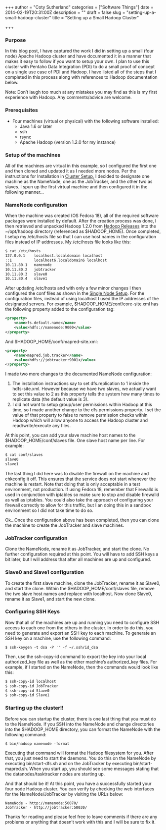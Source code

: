 +++
author = "Coty Sutherland"
categories = ["Software Things"]
date = 2014-02-19T20:31:00Z
description = ""
draft = false
slug = "setting-up-a-small-hadoop-cluster"
title = "Setting up a Small Hadoop Cluster"

+++


### Purpose

In this blog post, I have captured the work I did in setting up a small (four node) Apache Hadoop cluster and have documented it in a manner that makes it easy to follow if you want to setup your own. I plan to use this cluster with Pentaho Data Integration (PDI) to do a small proof of concept on a single use case of PDI and Hadoop. I have listed all of the steps that I completed in this process along with references to Hadoop documentation below.

Note: Don’t laugh too much at any mistakes you may find as this is my first experience with Hadoop. Any comments/advice are welcome.

### Prerequisites

* Four machines (virtual or physical) with the following software installed:
    * Java 1.6 or later
    * ssh
    * rsync
    * Apache Hadoop (version 1.2.0 for my instance)

### Setup of the machines

All of the machines are virtual in this example, so I configured the first one and then cloned and updated it as I needed more nodes. Per the instructions for Installation in [Cluster Setup](http://hadoop.apache.org/docs/stable/cluster_setup.html), I decided to designate one machine as the NameNode, one as the JobTracker, and the other two as slaves. I spun up the first virtual machine and then configured it in the following manner…

### NameNode configuration

When the machine was created (OS Fedora 18), all of the required software packages were installed by default. After the creation process was done, I then retrieved and unpacked Hadoop 1.2.0 from [Hadoop Releases](http://hadoop.apache.org/releases.html#Download) into the ~/opt/hadoop directory (referenced as $HADOOP_HOME). Once completed, I setup my /etc/hosts file so that I can use host names in the configuration files instead of IP addresses. My /etc/hosts file looks like this:

```bash
$ cat /etc/hosts
127.0.0.1    localhost.localdomain localhost
::1          localhost6.localdomain6 localhost
10.11.80.1   namenode
10.11.80.2   jobtracker
10.11.80.3   slave0
10.11.80.4   slave1
```

‍‍‍‍‍‍‍‍‍‍‍‍‍‍‍‍‍‍‍After updating /etc/hosts and with only a few minor changes I then configured the conf files as shown in the [Single Node Setup](http://hadoop.apache.org/docs/stable/single_node_setup.html). For the configuration files, instead of using localhost I used the IP addresses of the designated servers. For example, $HADOOP_HOME/conf/core-site.xml has the following property added to the configuration tag:

```xml
<property>
    <name>fs.default.name</name>
    <value>hdfs://namenode:9000</value>
</property>
```

‍‍‍‍‍‍‍‍‍‍And $HADOOP_HOME/conf/mapred-site.xml:

```xml
<property>
    <name>mapred.job.tracker</name>
    <value>hdfs://jobtracker:9001</value>
</property>
```

‍‍‍‍‍‍‍‍‍‍‍‍‍I made two more changes to the documented NameNode configuration:

1. The installation instructions say to set dfs.replication to 1 inside the hdfs-site.xml. However because we have two slaves, we actually want to set this value to 2 as this property tells the system how many times to replicate data (the default value is 3).
2. I did not want to setup group/user permissions within Hadoop at this time, so I made another change to the dfs.permissions property. I set the value of that property to false to remove permission checks within Hadoop which will allow anyone to access the Hadoop cluster and read/write/execute any files.

At this point, you can add your slave machine host names to the $HADOOP_HOME/conf/slaves file. One slave host name per line. For example:‍‍‍‍‍‍‍‍‍‍‍

```bash
$ cat conf/slaves
slave0
slave1
```

The last thing I did here was to disable the firewall on the machine and chkconfig it off. This ensures that the service does not start whenever the machine is restart. Note that doing that is only acceptable in a test environment, not production. If using Fedora 18, remember that Firewalld is used in conjunction with iptables so make sure to stop and disable firewalld as well as iptables. You could also take the approach of configuring your firewall correctly to allow for this traffic, but I an doing this in a sandbox environment so I did not take time to do so.

Ok…Once the configuration above has been completed, then you can clone the machine to create the JobTracker and slave machines.

### JobTracker configuration

Clone the NameNode, rename it as JobTracker, and start the clone. No further configuration required at this point. You will have to add SSH keys a bit later, but I will address that after all machines are up and configured.

### Slave0 and Slave1 configuration

To create the first slave machine, clone the JobTracker, rename it as Slave0, and start the clone. Within the $HADOOP_HOME/conf/slaves file, remove the two slave host names and replace with localhost. Now clone Slave0, rename it as Slave1, and start the new clone.

### Configuring SSH Keys

Now that all of the machines are up and running you need to configure SSH access to each one from the others in the cluster. In order to do this, you need to generate and export an SSH key to each machine. To generate an SSH key on a machine, use the following command:

`$ ssh-keygen -t dsa -P '' -f ~/.ssh/id_dsa`

‍‍‍‍‍Then, use the ssh-copy-id command to export the key into your local authorized_key file as well as the other machine’s authorized_key files. For example, if I started on the NameNode, then the commands would look like this:

```bash
$ ssh-copy-id localhost
$ ssh-copy-id JobTracker
$ ssh-copy-id Slave0
$ ssh-copy-id Slave1
```

### ‍‍‍‍‍‍‍‍‍‍‍‍‍Starting up the cluster!!

Before you can startup the cluster, there is one last thing that you must do to the NameNode. If you SSH into the NameNode and change directories into the $HADOOP_HOME directory, you can format the NameNode with the following command:

`$ bin/hadoop namenode -format`

‍‍‍‍‍‍Executing that command will format the Hadoop filesystem for you. After that, you just need to start the daemons. You do this on the NameNode by executing bin/start-dfs.sh and on the JobTracker by executing bin/start-mapred.sh. When you start up, you should see some messages stating that the datanodes/tasktracker nodes are starting up.

And that should be it! At this point, you have a successfully started your four node Hadoop cluster. You can verify by checking the web interfaces for the NameNode/JobTracker by visiting the URLs below:

```
NameNode - http://namenode:50070/
JobTracker - http://jobtracker:50030/
```

Thanks for reading and please feel free to leave comments if there are any problems or anything that doesn’t work with this and I will be sure to fix it.

